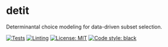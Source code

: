 # detit
Determinantal choice modeling for data-driven subset selection.

<p align="left">
<a href="https://github.com/seaarts/detit/actions?query=workflow%2ATests"><img alt="Tests" src=https://github.com/seaarts/detit/actions/workflows/tests.yml/badge.svg></a>
<a href="https://github.com/seaarts/detit/actions?query=workflow%2ALinting"><img alt="Linting" src=https://github.com/seaarts/detit/actions/workflows/linting.yml/badge.svg></a>
<a href="https://github.com/seaarts/detit/blob/main/LICENSE"><img alt="License: MIT" src="https://img.shields.io/badge/License-MIT-yellow.svg"></a>
<a href="https://black.readthedocs.io/en/stable/the_black_code_style/current_style.html"><img alt="Code style: black" src="https://img.shields.io/badge/code%20style-black-000000.svg"></a>
</p>